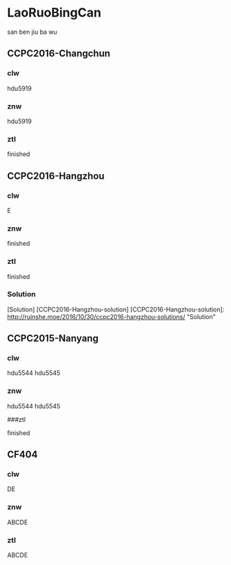 # LaoRuoBingCan  

san ben jiu ba wu

## CCPC2016-Changchun  

### clw

hdu5919

### znw

hdu5919

### ztl

finished

## CCPC2016-Hangzhou

### clw

E  
### znw

finished
### ztl

finished  
### Solution

[Solution] [CCPC2016-Hangzhou-solution]
[CCPC2016-Hangzhou-solution]: http://ruinshe.moe/2016/10/30/ccpc2016-hangzhou-solutions/  "Solution"

## CCPC2015-Nanyang

### clw

hdu5544 hdu5545

### znw

hdu5544 hdu5545

###ztl

finished

## CF404

### clw

DE

### znw

ABCDE

### ztl

ABCDE
